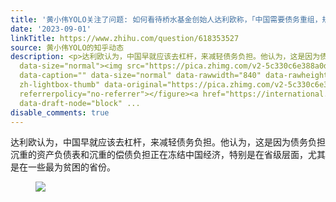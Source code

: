 ```yaml
---
title: '黄小伟YOLO关注了问题: 如何看待桥水基金创始人达利欧称，「中国需要债务重组，规模应超上世纪 90 年代末」？'
date: '2023-09-01'
linkTitle: https://www.zhihu.com/question/618353527
source: 黄小伟YOLO的知乎动态
description: <p>达利欧认为，中国早就应该去杠杆，来减轻债务负担。他认为，这是因为债务负担沉重的资产负债表和沉重的偿债负担正在冻结中国经济，特别是在省级层面，尤其是在一些最为贫困的省份。</p><figure
  data-size="normal"><img src="https://pica.zhimg.com/v2-5c330c6e388a0d6e469c2171ed804e64_1440w.jpg"
  data-caption="" data-size="normal" data-rawwidth="840" data-rawheight="560" class="origin_image
  zh-lightbox-thumb" data-original="https://pica.zhimg.com/v2-5c330c6e388a0d6e469c2171ed804e64_r.jpg"
  referrerpolicy="no-referrer"></figure><a href="https://international.caixin.com/2023-08-18/102094408.html"
  data-draft-node="block" ...
disable_comments: true
---
```

<p>达利欧认为，中国早就应该去杠杆，来减轻债务负担。他认为，这是因为债务负担沉重的资产负债表和沉重的偿债负担正在冻结中国经济，特别是在省级层面，尤其是在一些最为贫困的省份。</p><figure data-size="normal"><img src="https://pica.zhimg.com/v2-5c330c6e388a0d6e469c2171ed804e64_1440w.jpg" data-caption="" data-size="normal" data-rawwidth="840" data-rawheight="560" class="origin_image zh-lightbox-thumb" data-original="https://pica.zhimg.com/v2-5c330c6e388a0d6e469c2171ed804e64_r.jpg" referrerpolicy="no-referrer"></figure><a href="https://international.caixin.com/2023-08-18/102094408.html" data-draft-node="block" ...